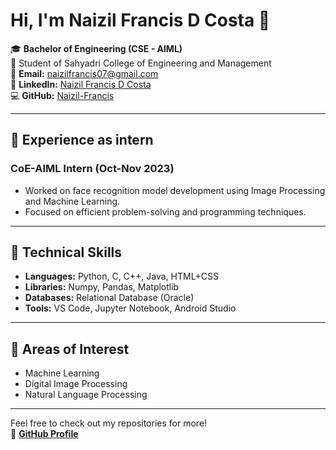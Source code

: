 # Hi, I'm Naizil Francis D Costa 👋

🎓 **Bachelor of Engineering (CSE - AIML)**  
📍 Student of Sahyadri College of Engineering and Management   
📧 **Email:** [naizilfrancis07@gmail.com](mailto:naizilfrancis07@gmail.com)  
🔗 **LinkedIn:** [Naizil Francis D Costa](https://www.linkedin.com/in/naizil-francis-d-costa)  
💻 **GitHub:** [Naizil-Francis](https://github.com/Naizil-Francis)

---

## 💼 Experience as intern

### CoE-AIML Intern (Oct-Nov 2023)  
- Worked on face recognition model development using Image Processing and Machine Learning.  
- Focused on efficient problem-solving and programming techniques.

---


## 🔧 Technical Skills

- **Languages:** Python, C, C++, Java, HTML+CSS  
- **Libraries:** Numpy, Pandas, Matplotlib  
- **Databases:** Relational Database (Oracle)  
- **Tools:** VS Code, Jupyter Notebook, Android Studio

---

## 🌱 Areas of Interest

- Machine Learning   
- Digital Image Processing  
- Natural Language Processing  

---

Feel free to check out my repositories for more!  
🚀 **[GitHub Profile](https://github.com/Naizil-Francis)**
